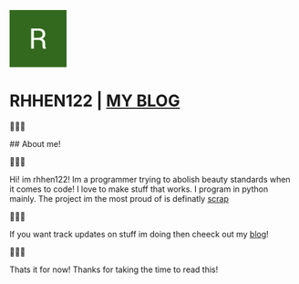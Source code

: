 <img src="https://raw.githubusercontent.com/rhhen122/rhhen122/refs/heads/main/.shh/logo.png" width="100" height="100"></img>
# RHHEN122 <a> | </a><a href="https://iamcitrus.neocities.org/"><b>MY BLOG</b></a>
<p alt="snake">🐍🐍🐍</p>
## About me!
<p alt="snake">🐍🐍🐍</p>
<p>Hi! im rhhen122! Im a programmer trying to abolish beauty standards when it comes to code!
I love to make stuff that works. I program in python mainly.
The project im the most proud of is definatly <a href="https://github.com/rhhen122/scrap">scrap</a></p>

<p alt="snake">🐍🐍🐍</p>

<p>If you want track updates on stuff im doing then cheeck out my <a alt="link to my blog" href="https://iamcitrus.neocities.org/">blog</a>!</p>

<p alt="snake">🐍🐍🐍</p>

<p>Thats it for now! Thanks for taking the time to read this!</p>

